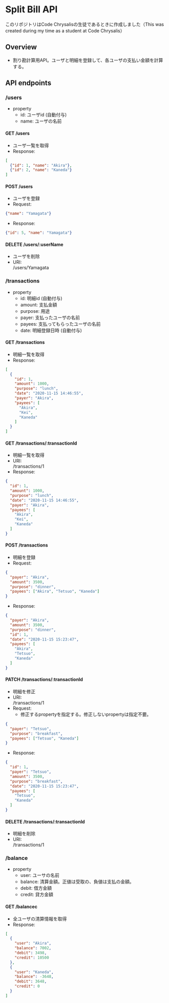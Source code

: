 # Split Bill API
このリポジトリはCode Chrysalisの生徒であるときに作成しました（This was created during my time as a student at Code Chrysalis）

## Overview

- 割り勘計算用API。ユーザと明細を登録して、各ユーザの支払い金額を計算する。

## API endpoints

### /users

- property
  - id: ユーザid (自動付与)
  - name: ユーザの名前

#### GET /users

- ユーザ一覧を取得
- Response:   
```json
[
  {"id": 1, "name": "Akira"},
  {"id": 2, "name": "Kaneda"}
]
```

#### POST /users

- ユーザを登録
- Request:  
```json
{"name": "Yamagata"}
```
- Response:
```json 
{"id": 5, "name": "Yamagata"}
```
#### DELETE /users/:userName

- ユーザを削除
- URI:  
/users/Yamagata

### /transactions

- property
  - id: 明細id (自動付与)
  - amount: 支払金額
  - purpose: 用途
  - payer: 支払ったユーザの名前
  - payees: 支払ってもらったユーザの名前
  - date: 明細登録日時 (自動付与)


#### GET /transactions

- 明細一覧を取得
- Response:   
```json
[  
  {
    "id": 1,
    "amount": 1000,
    "purpose": "lunch",
    "date": "2020-11-15 14:46:55",
    "payer": "Akira",
    "payees": [
      "Akira",
      "Kei",
      "Kaneda"
    ]
  }
]
```

#### GET /transactions/:transactionId

- 明細一覧を取得
- URI:  
/transactions/1
- Response:   
```json
{
  "id": 1,
  "amount": 1000,
  "purpose": "lunch",
  "date": "2020-11-15 14:46:55",
  "payer": "Akira",
  "payees": [
    "Akira",
    "Kei",
    "Kaneda"
  ]
}
```


#### POST /transactions

- 明細を登録
- Request:  
```json
{
  "payer": "Akira",
  "amount": 3500,
  "purpose": "dinner",
  "payees": ["Akira", "Tetsuo", "Kaneda"]
}
```
- Response: 
```json
{
  "payer": "Akira",
  "amount": 3500,
  "purpose": "dinner",
  "id": 1,
  "date": "2020-11-15 15:23:47",
  "payees": [
    "Akira",
    "Tetsuo",
    "Kaneda"
  ]
}
```


#### PATCH /transactions/:transactionId

- 明細を修正
- URI:  
/transactions/1
- Request:  
  - 修正するpropertyを指定する。修正しないpropertyは指定不要。
```json
{
  "payer": "Tetsuo",
  "purpose": "breakfast",
  "payees": ["Tetsuo", "Kaneda"]
}
```
- Response:  
```json
{
  "id": 1,
  "payer": "Tetsuo",
  "amount": 3500,
  "purpose": "breakfast",
  "date": "2020-11-15 15:23:47",
  "payees": [
    "Tetsuo",
    "Kaneda"
  ]
}
```
#### DELETE /transactions/:transactionId

- 明細を削除
- URI:  
/transactions/1

### /balance

- property
  - user: ユーサの名前
  - balance: 清算金額。正値は受取の、負値は支払の金額。
  - debit: 借方金額
  - credit: 貸方金額

#### GET /balancec

- 全ユーザの清算情報を取得
- Response:  
```json
[
  {
    "user": "Akira",
    "balance": 7002,
    "debit": 3498,
    "credit": 10500
  },
  {
    "user": "Kaneda",
    "balance": -3648,
    "debit": 3648,
    "credit": 0
  }
]
```